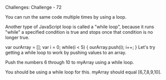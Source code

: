 Challenges: Challenge - 72

You can run the same code multiple times by using a loop.

Another type of JavaScript loop is called a "while loop", because it runs "while" a specified condition is true and stops once that condition is no longer true.

var ourArray = [];
var i = 0;
while(i < 5) {
  ourArray.push(i);
  i++;
}
Let's try getting a while loop to work by pushing values to an array.


Push the numbers 6 through 10 to myArray using a while loop.


You should be using a while loop for this.
myArray should equal [6,7,8,9,10].